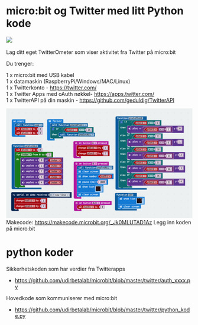 # micro:bit og Twitter med litt Python kode

<img src="https://media.giphy.com/media/ZxYt768XuVzr9zqosJ/200w_d.gif"><br>

Lag ditt eget TwitterOmeter som viser aktivitet fra Twitter på micro:bit

Du trenger:

1 x micro:bit med USB kabel<br>
1 x datamaskin (RaspberryPi/Windows/MAC/Linux)<br>
1 x Twitterkonto - https://twitter.com/<br>
1 x Twitter Apps med oAuth nøkkel- https://apps.twitter.com/<br>
1 x TwitterAPI på din maskin - https://github.com/geduldig/TwitterAPI<br>

<img src="https://github.com/udirbetalab/microbit/blob/master/twitter/led_on_microbit.png"><br>
Makecode: https://makecode.microbit.org/_Jk0MLUTAD1Az
Legg inn koden på micro:bit

# python koder

Sikkerhetskoden som har verdier fra Twitterapps<br>
- https://github.com/udirbetalab/microbit/blob/master/twitter/auth_xxxx.py<br>

Hovedkode som kommuniserer med micro:bit<br>
- https://github.com/udirbetalab/microbit/blob/master/twitter/python_kode.py<br>


